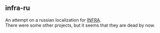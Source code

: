 ## infra-ru
An attempt on a russian localization for [INFRA](http://store.steampowered.com/app/251110/INFRA/).  
There were some other projects, but it seems that they are dead by now.